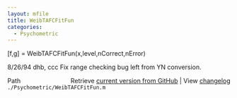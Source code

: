 ```yaml
---
layout: mfile
title: WeibTAFCFitFun
categories:
  - Psychometric
---
```


\[f,g\] = WeibTAFCFitFun\(x,level,nCorrect,nError\)

8/26/94     dhb, ccc    Fix range checking bug left from YN conversion.


<div class="code_header" style="text-align:right;">
  <span style="float:left;">Path&nbsp;&nbsp;</span> <span class="counter">Retrieve <a href=
  "https://raw.github.com/Psychtoolbox-3/Psychtoolbox-3/beta/./Psychometric/WeibTAFCFitFun.m">current version from GitHub</a> | View <a href=
  "https://github.com/Psychtoolbox-3/Psychtoolbox-3/commits/beta/./Psychometric/WeibTAFCFitFun.m">changelog</a></span>
</div>
<div class="code">
  <code>./Psychometric/WeibTAFCFitFun.m</code>
</div>
